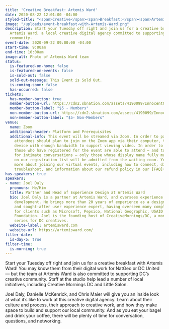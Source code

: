 ```yaml
---
title: 'Creative Breakfast: Artemis Ward'
date: 2020-08-22 12:01:00 -04:00
styled-title: "<span>Creative</span><span>Breakfast:</span><span>Artemis</span><span>Ward</span>"
image: "/uploads/event-breakfast-with-Artemis-Ward.png"
description: Start your Tuesday off right and join us for a creative breakfast with
  Artemis Ward, a local creative digital agency committed to supporting DC’s creative
  community.
event-date: 2020-09-22 09:00:00 -04:00
start-time: 9:00am
end-time: 10:00am
image-alt: Photo of Artemis Ward team
status:
  is-featured-on-home: false
  is-featured-on-events: false
  is-sold-out: false
  sold-out-message: This Event is Sold Out.
  is-coming-soon: false
  has-occurred: false
tickets:
  has-member-button: true
  member-button-url: https://cdn2.sbnation.com/assets/4190099/InnocentOddballBeaver.gif
  member-button-label: "$5 - Members"
  non-member-button-url: https://cdn2.sbnation.com/assets/4190099/InnocentOddballBeaver.gif
  non-member-button-label: "$5- Non-Members"
venue:
  name: Zoom
  additional-header: Platform and Prerequisites
  additional-info: This event will be streamed via Zoom. In order to participate fully,
    attendees should plan to join on the Zoom app via their computer, tablet, or mobile
    device with enough bandwidth to support viewing video. In order to ensure only
    those who have registered for the event are able to attend — and to create space
    for intimate conversations — only those whose display name fully matches the name
    on our registration list will be admitted from the waiting room. You can find
    more about joining our virtual events, including how to connect, directions to
    troubleshoot, and information about our refund policy in our [FAQ](/faqs/).
has-speakers: true
speakers:
- name: Joel Daly
  pronouns: He/Him
  title: Partner and Head of Experience Design at Artemis Ward
  bio: Joel Daly is a partner at Artemis Ward, and oversees experience design and
    development. He brings more than 20 years of experience as a designer, strategist,
    and sought-after user experience expert, having overseen many complex projects
    for clients such as Microsoft, Pepsico, National Geographic, USAID and MasterCard
    Foundation. Joel is the founding host of CreativeMornings/DC, a monthly speaker
    series for DC creatives.
  website-label: artemisward.com
  website-url: https://artemisward.com/
filter-date:
  is-day-5: true
filter-time:
  is-morning: true
---
```


Start your Tuesday off right and join us for a creative breakfast with Artemis Ward! You may know them from their digital work for NatGeo or DC United — but the team at Artemis Ward is also committed to supporting DC’s creative community. Staff at the studio help lead a number of local initiatives, including Creative Mornings DC and Little Salon.

Joel Daly, Danielle McKenrick, and Chris Maier will give you an inside look at what it’s like to work at this creative digital agency. Learn about their culture and process, their approach to creative work, and how they make space to build and support our local community. And as you eat your bagel and drink your coffee, there will be plenty of time for conversation, questions, and networking.
